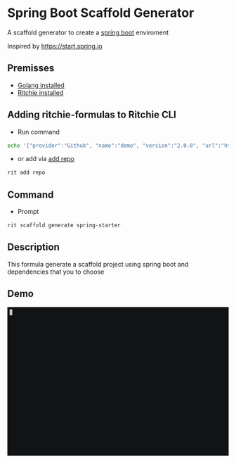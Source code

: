 # Spring Boot Scaffold Generator

A scaffold generator to create a [spring boot](https://spring.io/projects/spring-boot) enviroment

Inspired by https://start.spring.io



## Premisses

- [Golang installed](https://golang.org/doc/install)
- [Ritchie installed](https://docs.ritchiecli.io/v/v2.0-pt/getting-started/installation)

## Adding ritchie-formulas to Ritchie CLI

- Run command 
```bash
echo '{"provider":"Github", "name":"demo", "version":"2.0.0", "url":"https://github.com/ZupIT/ritchie-formulas", "token": null, "priority":1}' | rit add repo --stdin
```

- or add via [add repo](https://docs.ritchiecli.io/v/v2.0-pt/tutorials/formulas/como-executar-formulas/formula-hello-world)
```bash
rit add repo
```

## Command

- Prompt
```bash
rit scaffold generate spring-starter
```

## Description

This formula generate a scaffold project using spring boot and dependencies that you to choose 


## Demo

<img src="demo.gif">
